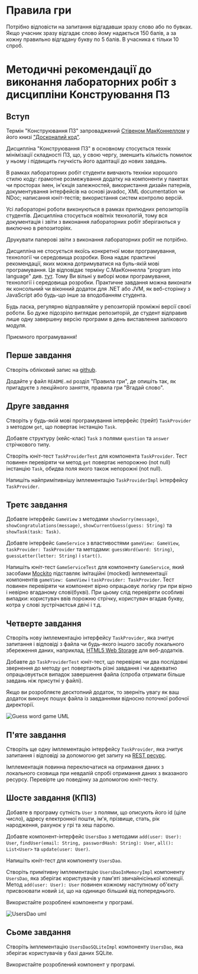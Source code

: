 ﻿# Правила гри
 Потрібно відповісти на запитання відгадавши зразу слово або по бувках.
 Якщо учасник зразу відгадає слово йому надається 150 балів, а за кожну правильно відгадану букву по 5 балів.
 В учасника є тільки 10 спроб.
# Методичні рекомендації до виконання лабораторних робіт з дисципліни Конструювання ПЗ

## Вступ

Термін "Конструювання ПЗ" запроваджений [Стівеном МакКоннеллом](https://en.wikipedia.org/wiki/Steve_McConnell) у його книзі ["Досконалий код"](https://en.wikipedia.org/wiki/Code_Complete). 

Дисципліна "Конструювання ПЗ" в основному стосується технік мінімізації складності ПЗ, що, у свою чергу, зменшить кількість помилок у ньому і підвищить гнучкість його адаптації до нових завдань. 

В рамках лабораторних робіт студенти вивчають техніки хорошого стилю коду: грамотне розмежування додатку на компоненти у пакетах чи просторах імен, ін'єкція залежностей, використання дизайн патернів, документування інтерфейсів на основі javadoc, XML documentation чи NDoc; 
написання юніт-тестів;
використання систем контролю версій.

Усі лабораторні роботи виконуються в рамках прилюдних репозиторіїв студентів. 
Дисципліна стосується новітніх технологій, тому вся документація і звіти з виконання лабораторних робіт зберігаються у виключно в репозиторіях. 

Друкувати паперові звіти з виконання лабораторних робіт не потрібно.

Дисципліна не стосується якоїсь конкретної мови програмування, технології чи середовища розробки. 
Вона надає практичні рекомендації, яких можна дотримуватися на буль-якій мові програмування.
Це відповідає терміну С.МакКоннелла "program into language" див. [тут](https://codeblog.jonskeet.uk/2008/04/23/programming-quot-in-quot-a-language-vs-programming-quot-into-quot-a-language/). 
Тому Ви вільні у виборі мови програмування, технології і середовища розробки.
Практичне завдання можна виконати як консольний чи віконний додаток для .NET або JVM, як веб-сторінку з JavaScript або будь-що інше за вподобанням студента.

Будь ласка, регулярно відправляйте у репозиторій проміжні версії своєї роботи. 
Бо дуже підозріло виглядає репозиторій, де студент відправив лише одну завершену версію програми в день виставлення залікового модуля.

Приємного програмування!

## Перше завдання

Створіть обліковий запис на [github](github.com).

Додайте у файл `README.md` розділ "Правила гри", де опишіть так, як пригадуєте з лекційного заняття, правила гри "Вгадай слово".

## Друге завдання 

Створіть у будь-якій мові програмування інтерфейс (трейт) `TaskProvider` з методом `get`, що повертає інстанцію `Task`.

Добавте структуру (кейс-клас) `Task` з полями `question` та `answer` стрічкового типу.

Створіть юніт-тест `TaskProviderTest` для компонента `TaskProvider`. Тест повинен перевіряти чи метод `get` повертає непорожню (not null) інстанцію `Task`, обидва поля якого також непорожні (not null).

Напишіть найпримітивнішу імплементацію `TaskProviderImpl` інтерфейсу `TaskProvider`.

## Третє завдання

Добавте інтерфейс `GameView` з методами `showSorry(message)`, `showCongratulations(message)`, `showCurrentGuess(guess: String)` та `showTask(task: Task)`.

Добавте інтерфейс `GameService` з властивостями `gameView: GameView`, `taskProvider: TaskProvider` та методами: `guessWord(word: String)`, `guessLetter(letter: String)` і `start()`.

Напишіть юніт-тест `GameServiceTest` для компоненту `GameService`, який засобами [Mockito](http://site.mockito.org/) підставляє імітаційні (mocked) імплементації компонентів `gameView: GameView` і `taskProvider: TaskProvider`. Тест повинен перевіряти чи компонент вірно опрацьовує логіку гри при вірно і невірно вгаданому слові(букві). При цьому слід перевіряти особливі випадки: користувач ввів порожню стрічку, користувач вгадав букву, котра у слові зустрічаєтсья двічі і т.д.

## Четверте завдання

Створіть нову імплементацію інтерфейсу `TaskProvider`, яка зчитує запитання і відповіді з файла чи будь-якого іншого засобу локального збереження даних, наприклад, [HTML5 Web Storage](https://www.w3schools.com/html/html5_webstorage.asp) для веб-додатків.

Добавте до `TaskProviderTest` юніт-тест, що перевіряє чи два послідовні звернення до методу `get` повертають різні завдання і чи адекватно опрацьовується випадок завершення файла (спроба отримати більше завдань ніж присутні у файлі).

Якщо ви розробляєте десктопний додаток, то зверніть увагу як ваш додаток виконує пошук файла із завданнями відносно поточної робочої директорії.

![Guess word game UML](https://raw.githubusercontent.com/pigovsky/guess-word-game/master/dia/kpz1.png)

## П'яте завдання 

Створіть ще одну імплементацію інтерфейсу `TaskProvider`, яка зчитує запитання і відповіді за допомогою get запиту на [REST ресурс](https://raw.githubusercontent.com/pigovsky/guess-word-game/master/tasks/all.json). 

Імплементація повинна переключатися на отримання даних з локального сховища при невдалій спробі отримання даних з вказаного ресурсу. Перевірте цю поведінку за допомогою юніт-тесту.

## Шосте завдання (КПІЗ)

Добавте в програму сутність `User` з полями, що описують його id (ціле число), адресу електронної пошти, ім'я, прізвище, стать, рік народження, рахунок у грі та хеш паролю. 

Добавте компонент-інтерфейс `UsersDao` з методами `add(user: User): User`, `findUser(email: String, passwordHash: String): User`, `all(): List<User>` та `update(user: User)`.

Напишіть юніт-тест для компоненту `UsersDao`.

Створіть примітивну імплементацію `UsersDaoInMemoryImpl` компоненту `UsersDao`, яка зберігає користувачів у пам'яті звичайнісінької колекції. Метод `add(user: User): User` повинен кожному наступному об'єкту присвоювати новий `id`, що на одиницю більший від попереднього.

Використайте розроблені компоненти у програмі.

![UsersDao uml](https://raw.githubusercontent.com/pigovsky/guess-word-game/master/dia/UsersDao.png)

## Сьоме завдання

Створіть імплементацію `UsersDaoSQLiteImpl` компоненту `UsersDao`, яка зберігає користувачів у базі даних SQLite.

Використайте розроблений компонент у програмі.



